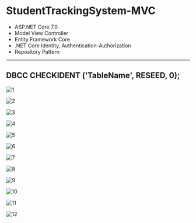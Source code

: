 # StudentTrackingSystem-MVC
- ASP.NET Core 7.0
- Model View Controller
- Entity Framework Core
- .NET Core Identity, Authentication-Authorization
- Repository Pattern
-------------------------------------------------------
DBCC CHECKIDENT ('TableName', RESEED, 0);
-------------------------------------------------------
![1](https://github.com/eraybahcegulu/StudentTrackingSystem-MVC/assets/84785201/44ab5417-aaf3-4493-a446-2be481f8d307)

![2](https://github.com/eraybahcegulu/StudentTrackingSystem-MVC/assets/84785201/1a1009c4-d196-44c5-8b09-e1002afc1f16)

![3](https://github.com/eraybahcegulu/StudentTrackingSystem-MVC/assets/84785201/a36bb81b-a752-43ec-94fc-b799245d5b6d)

![4](https://github.com/eraybahcegulu/StudentTrackingSystem-MVC/assets/84785201/992b8e5e-5f50-480c-8376-8272d15fd157)

![5](https://github.com/eraybahcegulu/StudentTrackingSystem-MVC/assets/84785201/409c4257-af15-4129-a427-a38eac626fd4)

![6](https://github.com/eraybahcegulu/StudentTrackingSystem-MVC/assets/84785201/74cf80bb-36d8-47f3-a003-49c5b2448028)

![7](https://github.com/eraybahcegulu/StudentTrackingSystem-MVC/assets/84785201/71d4c384-b7fb-4782-ad74-c00e9074bf18)

![8](https://github.com/eraybahcegulu/StudentTrackingSystem-MVC/assets/84785201/192b7105-db41-46d9-b0d2-449884cfbed0)

![9](https://github.com/eraybahcegulu/StudentTrackingSystem-MVC/assets/84785201/3e6a8708-4811-4768-99d9-bfb675668123)

![10](https://github.com/eraybahcegulu/StudentTrackingSystem-MVC/assets/84785201/524c6cbd-5175-4177-aa59-352081d274ea)

![11](https://github.com/eraybahcegulu/StudentTrackingSystem-MVC/assets/84785201/807cd877-b4a3-4e24-8c9a-85df432c166c)

![12](https://github.com/eraybahcegulu/StudentTrackingSystem-MVC/assets/84785201/f2f8a086-f63a-4bed-8c35-430fd840bcad)
